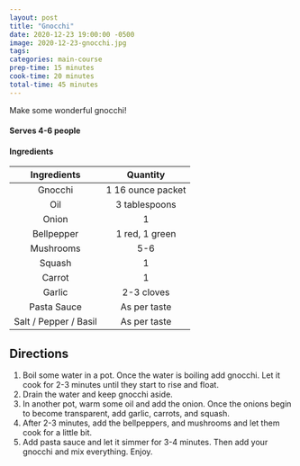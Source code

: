 ```yaml
---
layout: post
title: "Gnocchi"
date: 2020-12-23 19:00:00 -0500
image: 2020-12-23-gnocchi.jpg
tags: 
categories: main-course
prep-time: 15 minutes
cook-time: 20 minutes
total-time: 45 minutes
---
```


Make some wonderful gnocchi!

#### Serves 4-6 people

#### Ingredients

|      Ingredients      |      Quantity     |
|:---------------------:|:-----------------:|
|        Gnocchi        | 1 16 ounce packet |
|          Oil          |   3 tablespoons   |
|         Onion         |         1         |
|       Bellpepper      |   1 red, 1 green  |
|       Mushrooms       |        5-6        |
|         Squash        |         1         |
|         Carrot        |         1         |
|         Garlic        |     2-3 cloves    |
|      Pasta Sauce      |    As per taste   |
| Salt / Pepper / Basil |    As per taste   |

## Directions

1. Boil some water in a pot. Once the water is boiling add gnocchi. Let it cook for 2-3 minutes until they start to rise and float.
2. Drain the water and keep gnocchi aside.
3. In another pot, warm some oil and add the onion. Once the onions begin to become transparent, add garlic, carrots, and squash.
4. After 2-3 minutes, add the bellpeppers, and mushrooms and let them cook for a little bit.
5. Add pasta sauce and let it simmer for 3-4 minutes. Then add your gnocchi and mix everything. Enjoy.